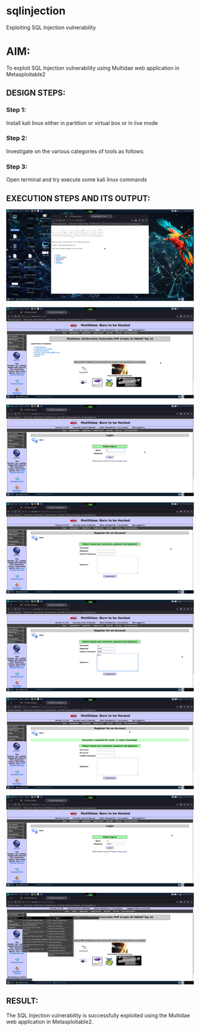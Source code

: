 # sqlinjection
Exploiting SQL Injection vulnerability

# AIM:
To exploit SQL Injection vulnerability using Multidae web application in Metasploitable2

## DESIGN STEPS:

### Step 1:

Install kali linux either in partition or virtual box or in live mode


### Step 2:

Investigate on the various categories of tools as follows:

### Step 3:

Open terminal and try execute some kali linux commands

## EXECUTION STEPS AND ITS OUTPUT:
![Alt text](img/81.png)


![Alt text](img/82.png)


![Alt text](img/83.png)


![Alt text](img/84.png)


![Alt text](img/85.png)


![Alt text](img/86.png)


![Alt text](img/87.png)


![Alt text](img/88.png)

## RESULT:
The SQL Injection vulnerability is successfully exploited using the Multidae web application in Metasploitable2.
